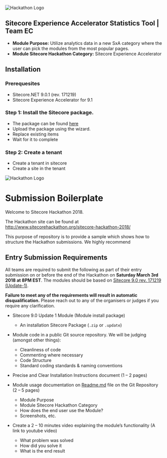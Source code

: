 
![Hackathon Logo](documentation/images/hackathon.png?raw=true "Hackathon Logo")

## Sitecore Experience Accelerator Statistics Tool | Team EC

* **Module Purpose:** Utilize analytics data in a new SxA category where the user can pick the modules from the most popular pages.
* **Module Sitecore Hackathon Category:** Sitecore Experience Accelerator

## Installation
### Prerequesites
* Sitecore.NET 9.0.1 (rev. 171219)
* Sitecore Experience Accelerator for 9.1

### Step 1: Install the Sitecore package.
* The package can be found [here](https://github.com/Sitecore-Hackathon/2018-Team-EC/tree/master/sc.package/package.zip)
* Upload the package using the wizard.
* Replace existing items
* Wait for it to complete
### Step 2: Create a tenant
* Create a tenant in sitecore
* Create a site in the tenant








![Hackathon Logo](documentation/images/hackathon.png?raw=true "Hackathon Logo")

# Submission Boilerplate

Welcome to Sitecore Hackathon 2018.

The Hackathon site can be found at http://www.sitecorehackathon.org/sitecore-hackathon-2018/

This purpose of repository is to provide a sample which shows how to structure the Hackathon submissions. We highly recommend


## Entry Submission Requirements 

All teams are required to submit the following as part of their entry submission on or before the end of the Hackathon on **Saturday March 3rd 2018 at 8PM EST**. The modules should be based on [Sitecore 9.0 rev. 171219 (Update-1)](https://dev.sitecore.net/Downloads/Sitecore_Experience_Platform/90/Sitecore_Experience_Platform_90_Update1.aspx).

**Failure to meet any of the requirements will result in automatic disqualification.** Please reach out to any of the organisers or judges if you require any clarification.

- Sitecore 9.0 Update 1 Module (Module install package)
   - An installation Sitecore Package (`.zip` or `.update`)

- Module code in a public Git source repository. We will be judging (amongst other things):
  - Cleanliness of code
  - Commenting where necessary
  - Code Structure
  - Standard coding standards & naming conventions

- Precise and Clear Installation Instructions document (1 – 2 pages)
- Module usage documentation on [Readme.md](documentation) file on the Git Repository (2 – 5 pages)
  - Module Purpose
  - Module Sitecore Hackathon Category
  - How does the end user use the Module?
  - Screenshots, etc.

- Create a 2 – 10 minutes video explaining the module’s functionality (A link to youtube video)

  - What problem was solved
  - How did you solve it
  - What is the end result
